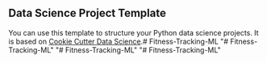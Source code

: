## Data Science Project Template

You can use this template to structure your Python data science projects. It is based on [Cookie Cutter Data Science](https://drivendata.github.io/cookiecutter-data-science/).#   F i t n e s s - T r a c k i n g - M L  
 "# Fitness-Tracking-ML" 
"# Fitness-Tracking-ML" 
"# Fitness-Tracking-ML" 
